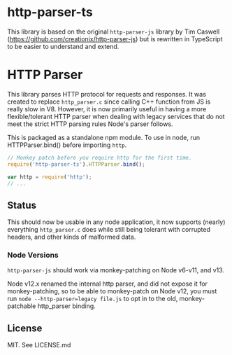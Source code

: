 # http-parser-ts

This library is based on the original `http-parser-js` library by Tim Caswell (https://github.com/creationix/http-parser-js) but is rewritten in TypeScript to be easier to understand and extend.

# HTTP Parser

This library parses HTTP protocol for requests and responses.  It was created to replace `http_parser.c` since calling C++ function from JS is really slow in V8.  However, it is now primarily useful in having a more flexible/tolerant HTTP parser when dealing with legacy services that do not meet the strict HTTP parsing rules Node's parser follows.

This is packaged as a standalone npm module.  To use in node, run HTTPParser.bind() before importing `http`.

```js
// Monkey patch before you require http for the first time.
require('http-parser-ts').HTTPParser.bind();

var http = require('http');
// ...
```

## Status

This should now be usable in any node application, it now supports (nearly) everything `http_parser.c` does while still being tolerant with corrupted headers, and other kinds of malformed data.

### Node Versions

`http-parser-js` should work via monkey-patching on Node v6-v11, and v13.

Node v12.x renamed the internal http parser, and did not expose it for monkey-patching, so to be able to monkey-patch on Node v12, you must run `node --http-parser=legacy file.js` to opt in to the old, monkey-patchable http_parser binding.

## License

MIT. See LICENSE.md
